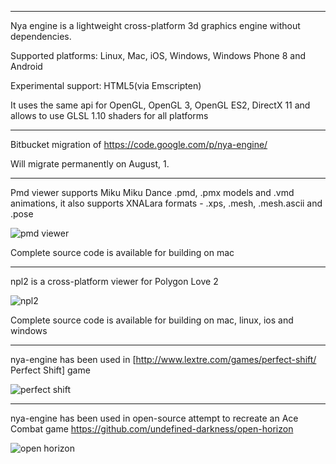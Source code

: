 -----


Nya engine is a lightweight cross-platform 3d graphics engine without dependencies.

Supported platforms: Linux, Mac, iOS, Windows, Windows Phone 8 and Android

Experimental support: HTML5(via Emscripten) 

It uses the same api for OpenGL, OpenGL 3, OpenGL ES2, DirectX 11 and allows to use GLSL 1.10 shaders for all platforms

-----

Bitbucket migration of https://code.google.com/p/nya-engine/

Will migrate permanently on August, 1.

-----

Pmd viewer supports Miku Miku Dance .pmd, .pmx models and .vmd animations,
it also supports XNALara formats - .xps, .mesh, .mesh.ascii and .pose

![pmd viewer](https://bitbucket.org/repo/gMopLE/images/1822047580-pmd_viewer-screenshot1.png)

Complete source code is available for building on mac

-----

npl2 is a cross-platform viewer for Polygon Love 2

![npl2](http://nya-engine.googlecode.com/files/npl2-screenshot1.png)

Complete source code is available for building on mac, linux, ios and windows

-----

nya-engine has been used in [http://www.lextre.com/games/perfect-shift/ Perfect Shift] game

![perfect shift](https://bitbucket.org/repo/gMopLE/images/573291807-perfect_shift.png)

-----

nya-engine has been used in open-source attempt to recreate an Ace Combat game https://github.com/undefined-darkness/open-horizon

![open horizon](http://zxstudio.org/blog/wp-content/uploads/2015/04/open-horizon-progress-report-01.png)
